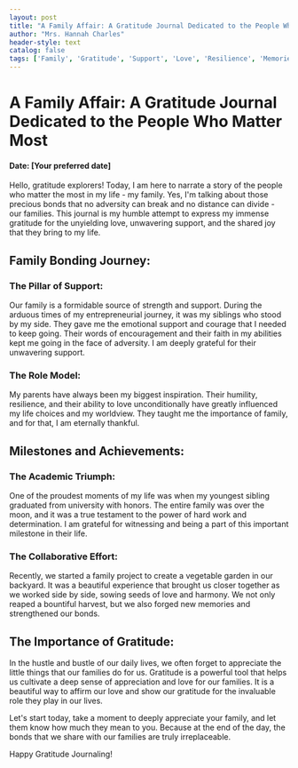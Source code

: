 ```yaml
---
layout: post
title: "A Family Affair: A Gratitude Journal Dedicated to the People Who Matter Most"
author: "Mrs. Hannah Charles"
header-style: text
catalog: false
tags: ['Family', 'Gratitude', 'Support', 'Love', 'Resilience', 'Memories', 'Appreciation', 'Strength']
---
```


# A Family Affair: A Gratitude Journal Dedicated to the People Who Matter Most  

#### Date: [Your preferred date]  

Hello, gratitude explorers! Today, I am here to narrate a story of the people who matter the most in my life - my family. Yes, I'm talking about those precious bonds that no adversity can break and no distance can divide - our families. This journal is my humble attempt to express my immense gratitude for the unyielding love, unwavering support, and the shared joy that they bring to my life.  

## Family Bonding Journey:  

### The Pillar of Support:  
Our family is a formidable source of strength and support. During the arduous times of my entrepreneurial journey, it was my siblings who stood by my side. They gave me the emotional support and courage that I needed to keep going. Their words of encouragement and their faith in my abilities kept me going in the face of adversity. I am deeply grateful for their unwavering support.  

### The Role Model:  
My parents have always been my biggest inspiration. Their humility, resilience, and their ability to love unconditionally have greatly influenced my life choices and my worldview. They taught me the importance of family, and for that, I am eternally thankful.  

## Milestones and Achievements:  

### The Academic Triumph:  
One of the proudest moments of my life was when my youngest sibling graduated from university with honors. The entire family was over the moon, and it was a true testament to the power of hard work and determination. I am grateful for witnessing and being a part of this important milestone in their life.  

### The Collaborative Effort:  
Recently, we started a family project to create a vegetable garden in our backyard. It was a beautiful experience that brought us closer together as we worked side by side, sowing seeds of love and harmony. We not only reaped a bountiful harvest, but we also forged new memories and strengthened our bonds.  

## The Importance of Gratitude:  
In the hustle and bustle of our daily lives, we often forget to appreciate the little things that our families do for us. Gratitude is a powerful tool that helps us cultivate a deep sense of appreciation and love for our families. It is a beautiful way to affirm our love and show our gratitude for the invaluable role they play in our lives.  

Let's start today, take a moment to deeply appreciate your family, and let them know how much they mean to you. Because at the end of the day, the bonds that we share with our families are truly irreplaceable.  

Happy Gratitude Journaling!  